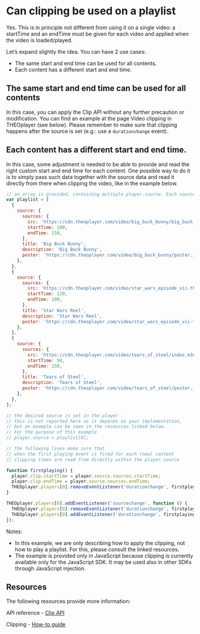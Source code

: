 # Can clipping be used on a playlist

Yes. This is in principle not different from using it on a single video: a startTime and an endTime must be given for each video and applied when the video is loaded/played.

Let’s expand slightly the idea. You can have 2 use cases:

- The same start and end time can be used for all contents.
- Each content has a different start and end time.

## The same start and end time can be used for all contents

In this case, you can apply the Clip API without any further precaution or modification. You can find an example at the page Video clipping in THEOplayer (see below). Please remember to make sure that clipping happens after the source is set (e.g.: use a `durationchange` event).

## Each content has a different start and end time.

In this case, some adjustment is needed to be able to provide and read the right custom start and end time for each content. One possible way to do it is to simply pass such data together with the source data and read it directly from there when clipping the video, like in the example below.

```js
// an array is provided, containing multiple player.source. Each source contains startTime and endTime.
var playlist = [
  {
    source: {
      sources: {
        src: 'https://cdn.theoplayer.com/video/big_buck_bunny/big_buck_bunny_metadata.m3u8',
        startTime: 100,
        endTime: 150,
      },
      title: 'Big Buck Bunny',
      description: 'Big Buck Bunny',
      poster: 'https://cdn.theoplayer.com/video/big_buck_bunny/poster.jpg',
    },
  },
  {
    source: {
      sources: {
        src: 'https://cdn.theoplayer.com/video/star_wars_episode_vii-the_force_awakens_official_comic-con_2015_reel_(2015)/index.m3u8',
        startTime: 120,
        endTime: 180,
      },
      title: 'Star Wars Reel',
      description: 'Star Wars Reel',
      poster: 'https://cdn.theoplayer.com/video/star_wars_episode_vii-the_force_awakens_official_comic-con_2015_reel_(2015)/poster.jpg',
    },
  },
  {
    source: {
      sources: {
        src: 'https://cdn.theoplayer.com/video/tears_of_steel/index.m3u8',
        startTime: 50,
        endTime: 150,
      },
      title: 'Tears of Steel',
      description: 'Tears of Steel',
      poster: 'https://cdn.theoplayer.com/video/tears_of_steel/poster.jpg',
    },
  },
];

// the desired source is set in the player -
// this is not reported here as it depends on your implementation,
// but an example can be seen in the resources linked below.
// For the purpose of this example
// player.source = playlist[0];

// the following lines make sure that
// when the first playing event is fired for each (new) content
// clipping times are read from directly within the player.source

function firstplaying() {
  player.clip.startTime = player.source.sources.startTime;
  player.clip.endTime = player.source.sources.endTime;
  THEOplayer.players[0].removeEventListener('durationchange', firstplaying);
}

THEOplayer.players[0].addEventListener('sourcechange', function () {
  THEOplayer.players[0].removeEventListener('durationchange', firstplaying);
  THEOplayer.players[0].addEventListener('durationchange', firstplaying);
});
```

Notes:

- In this example, we are only describing how to apply the clipping, not how to play a playlist. For this, please consult the linked resources.
- The example is provided only in JavaScript because clipping is currently available only for the JavaScript SDK. It may be used also in other SDKs through JavaScript injection.

## Resources

The following resources provide more information:

API reference - [Clip API](pathname:///theoplayer/v10/api-reference/web/interfaces/Clip.html)

<!-- https://demo.theoplayer.com/playlist: Demo page - Playlist -->

Clipping - [How-to guide](../how-to-guides/07-miscellaneous/06-clipping.md)

